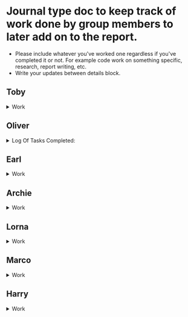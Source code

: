 # Journal type doc to keep track of work done by group members to later add on to the report.
* Please include whatever you've worked one regardless if you've completed it or not. For example code work on something specific, research, report writing, etc.
* Write your updates between details block.
## Toby
<details>
<summary> 
  Work
</summary>
  
</details>

## Oliver
<details>
<summary> 
Log Of Tasks Completed:
</summary>

* ### _8/11/23:_
    * Created server and database through XAMPP to test usability with this project.
    * Created crude databse design using MyPhpAdmin and MySQLWorkbench.
    * Created Github Repo to share with group.

*  ### _7/2/24:_
    * Revised database schema to allign more with the project scope.
    * Developed basic web pages for use as homepage, login, and signup interfaces.
    * Implemented basic web functionality (using PHP) to connect website to database, manage session data post-login, and handle redirections as needed.

</details>

## Earl
<details>
<summary> 
  Work
</summary>
  
</details>

## Archie
<details>
<summary> 
  Work
</summary>
  
</details>

## Lorna
<details>
<summary> 
  Work
</summary>
  
</details>

## Marco
<details>
<summary> 
  Work
</summary>
  Lorem ipsum bla bla bla.
</details>

## Harry
<details>
<summary> 
  Work
</summary>
  
</details>
